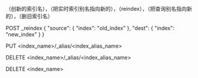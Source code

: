 （创新的索引名），（把实时索引别名指向新的），（reindex），（把查询别名指向新的），（删旧索引名）


POST _reindex
{
  "source": {
    "index": "old_index"
  },
  "dest": {
    "index": "new_index"
  }
}


PUT <index_name>/_alias/<index_alias_name>

DELETE <index_name>/_alias/<index_alias_name>

DELETE <index_name>